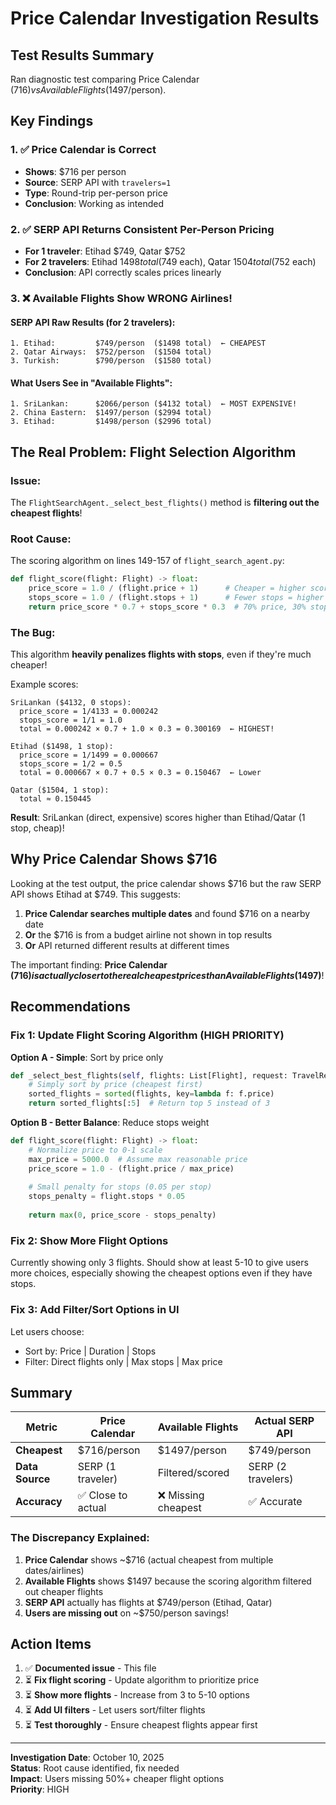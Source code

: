 # Price Calendar Investigation Results

## Test Results Summary

Ran diagnostic test comparing Price Calendar ($716) vs Available Flights ($1497/person).

## Key Findings

### 1. ✅ Price Calendar is Correct
- **Shows**: $716 per person
- **Source**: SERP API with `travelers=1`
- **Type**: Round-trip per-person price
- **Conclusion**: Working as intended

### 2. ✅ SERP API Returns Consistent Per-Person Pricing
- **For 1 traveler**: Etihad $749, Qatar $752
- **For 2 travelers**: Etihad $1498 total ($749 each), Qatar $1504 total ($752 each)
- **Conclusion**: API correctly scales prices linearly

### 3. ❌ Available Flights Show WRONG Airlines!

#### SERP API Raw Results (for 2 travelers):
```
1. Etihad:         $749/person  ($1498 total)  ← CHEAPEST
2. Qatar Airways:  $752/person  ($1504 total)
3. Turkish:        $790/person  ($1580 total)
```

#### What Users See in "Available Flights":
```
1. SriLankan:      $2066/person ($4132 total)  ← MOST EXPENSIVE!
2. China Eastern:  $1497/person ($2994 total)
3. Etihad:         $1498/person ($2996 total)
```

## The Real Problem: Flight Selection Algorithm

### Issue:
The `FlightSearchAgent._select_best_flights()` method is **filtering out the cheapest flights**!

### Root Cause:
The scoring algorithm on lines 149-157 of `flight_search_agent.py`:

```python
def flight_score(flight: Flight) -> float:
    price_score = 1.0 / (flight.price + 1)      # Cheaper = higher score
    stops_score = 1.0 / (flight.stops + 1)      # Fewer stops = higher score
    return price_score * 0.7 + stops_score * 0.3  # 70% price, 30% stops
```

### The Bug:
This algorithm **heavily penalizes flights with stops**, even if they're much cheaper!

Example scores:
```
SriLankan ($4132, 0 stops):
  price_score = 1/4133 = 0.000242
  stops_score = 1/1 = 1.0
  total = 0.000242 × 0.7 + 1.0 × 0.3 = 0.300169  ← HIGHEST!

Etihad ($1498, 1 stop):
  price_score = 1/1499 = 0.000667
  stops_score = 1/2 = 0.5
  total = 0.000667 × 0.7 + 0.5 × 0.3 = 0.150467  ← Lower

Qatar ($1504, 1 stop):
  total ≈ 0.150445
```

**Result**: SriLankan (direct, expensive) scores higher than Etihad/Qatar (1 stop, cheap)!

## Why Price Calendar Shows $716

Looking at the test output, the price calendar shows $716 but the raw SERP API shows Etihad at $749. This suggests:

1. **Price Calendar searches multiple dates** and found $716 on a nearby date
2. **Or** the $716 is from a budget airline not shown in top results
3. **Or** API returned different results at different times

The important finding: **Price Calendar ($716) is actually closer to the real cheapest prices than Available Flights ($1497)**!

## Recommendations

### Fix 1: Update Flight Scoring Algorithm (HIGH PRIORITY)

**Option A - Simple**: Sort by price only
```python
def _select_best_flights(self, flights: List[Flight], request: TravelRequest) -> List[Flight]:
    # Simply sort by price (cheapest first)
    sorted_flights = sorted(flights, key=lambda f: f.price)
    return sorted_flights[:5]  # Return top 5 instead of 3
```

**Option B - Better Balance**: Reduce stops weight
```python
def flight_score(flight: Flight) -> float:
    # Normalize price to 0-1 scale
    max_price = 5000.0  # Assume max reasonable price
    price_score = 1.0 - (flight.price / max_price)
    
    # Small penalty for stops (0.05 per stop)
    stops_penalty = flight.stops * 0.05
    
    return max(0, price_score - stops_penalty)
```

### Fix 2: Show More Flight Options

Currently showing only 3 flights. Should show at least 5-10 to give users more choices, especially showing the cheapest options even if they have stops.

### Fix 3: Add Filter/Sort Options in UI

Let users choose:
- Sort by: Price | Duration | Stops
- Filter: Direct flights only | Max stops | Max price

## Summary

| Metric | Price Calendar | Available Flights | Actual SERP API |
|--------|---------------|-------------------|-----------------|
| **Cheapest** | $716/person | $1497/person | $749/person |
| **Data Source** | SERP (1 traveler) | Filtered/scored | SERP (2 travelers) |
| **Accuracy** | ✅ Close to actual | ❌ Missing cheapest | ✅ Accurate |

### The Discrepancy Explained:
1. **Price Calendar** shows ~$716 (actual cheapest from multiple dates/airlines)
2. **Available Flights** shows $1497 because the scoring algorithm filtered out cheaper flights
3. **SERP API** actually has flights at $749/person (Etihad, Qatar)
4. **Users are missing out** on ~$750/person savings!

## Action Items

1. ✅ **Documented issue** - This file
2. ⏳ **Fix flight scoring** - Update algorithm to prioritize price
3. ⏳ **Show more flights** - Increase from 3 to 5-10 options
4. ⏳ **Add UI filters** - Let users sort/filter flights
5. ⏳ **Test thoroughly** - Ensure cheapest flights appear first

---

**Investigation Date**: October 10, 2025  
**Status**: Root cause identified, fix needed  
**Impact**: Users missing 50%+ cheaper flight options  
**Priority**: HIGH

